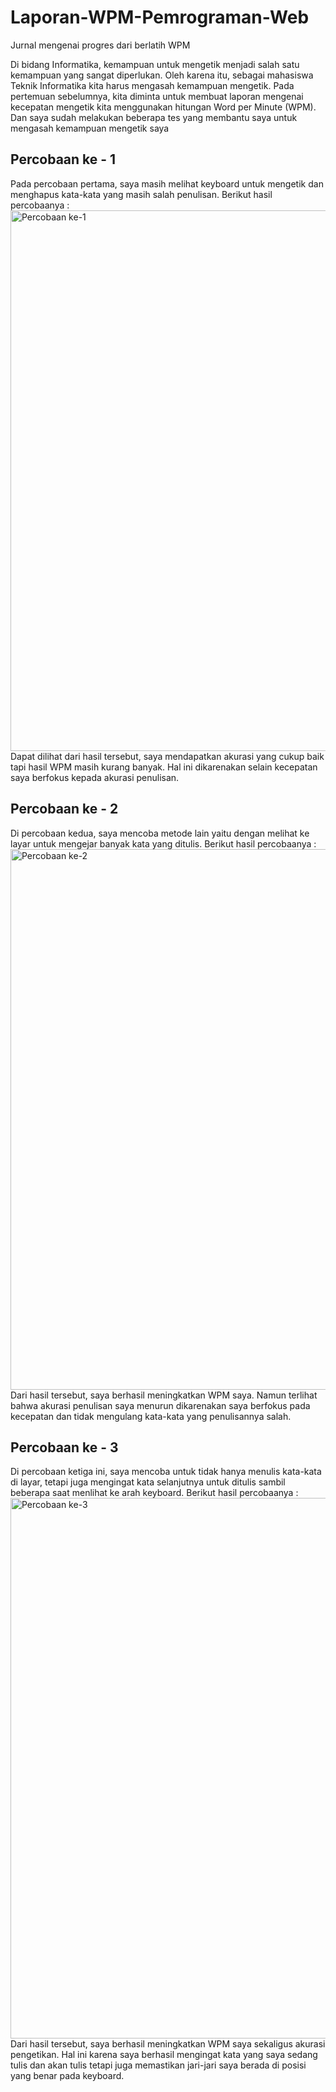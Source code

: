 # Laporan-WPM-Pemrograman-Web
Jurnal mengenai progres dari berlatih WPM

Di bidang Informatika, kemampuan untuk mengetik menjadi salah satu kemampuan yang sangat diperlukan. Oleh karena itu, sebagai mahasiswa Teknik Informatika kita harus mengasah kemampuan mengetik. Pada pertemuan sebelumnya, kita diminta untuk membuat laporan mengenai kecepatan mengetik kita menggunakan hitungan Word per Minute (WPM). Dan saya sudah melakukan beberapa tes yang membantu saya untuk mengasah kemampuan mengetik saya

## Percobaan ke - 1
Pada percobaan pertama, saya masih melihat keyboard untuk mengetik dan menghapus kata-kata yang masih salah penulisan. Berikut hasil percobaanya :
<img width="1900" height="865" alt="Percobaan ke-1" src="https://github.com/user-attachments/assets/79e73e99-a5d7-405a-8082-98b18051dfb1" />
Dapat dilihat dari hasil tersebut, saya mendapatkan akurasi yang cukup baik tapi hasil WPM masih kurang banyak. Hal ini dikarenakan selain kecepatan saya berfokus kepada akurasi penulisan.

## Percobaan ke - 2
Di percobaan kedua, saya mencoba metode lain yaitu dengan melihat ke layar untuk mengejar banyak kata yang ditulis. Berikut hasil percobaanya :
<img width="1900" height="865" alt="Percobaan ke-2" src="https://github.com/user-attachments/assets/029d507e-1872-46b5-8a21-7a844cee7d92" />
Dari hasil tersebut, saya berhasil meningkatkan WPM saya. Namun terlihat bahwa akurasi penulisan saya menurun dikarenakan saya berfokus pada kecepatan dan tidak mengulang kata-kata yang penulisannya salah.

## Percobaan ke - 3
Di percobaan ketiga ini, saya mencoba untuk tidak hanya menulis kata-kata di layar, tetapi juga mengingat kata selanjutnya untuk ditulis sambil beberapa saat menlihat ke arah keyboard. Berikut hasil percobaanya :
<img width="1900" height="865" alt="Percobaan ke-3" src="https://github.com/user-attachments/assets/0b7c9b14-3232-443b-adf0-037d41de1d8f" />
Dari hasil tersebut, saya berhasil meningkatkan WPM saya sekaligus akurasi pengetikan. Hal ini karena saya berhasil mengingat kata yang saya sedang tulis dan akan tulis tetapi juga memastikan jari-jari saya berada di posisi yang benar pada keyboard.

